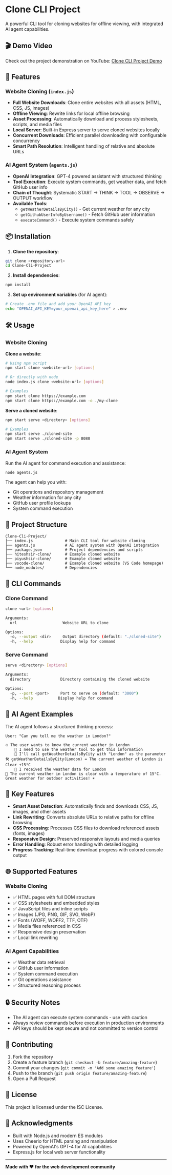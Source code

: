 # Clone CLI Project

A powerful CLI tool for cloning websites for offline viewing, with integrated AI agent capabilities.

## 🎬 Demo Video

Check out the project demonstration on YouTube: [Clone CLI Project Demo](https://youtu.be/K8UKvR-1zWc?si=IsOAK0k1dJw7U8GS)

## 🚀 Features

### Website Cloning (`index.js`)
- **Full Website Downloads**: Clone entire websites with all assets (HTML, CSS, JS, images)
- **Offline Viewing**: Rewrite links for local offline browsing
- **Asset Processing**: Automatically download and process stylesheets, scripts, and media files
- **Local Server**: Built-in Express server to serve cloned websites locally
- **Concurrent Downloads**: Efficient parallel downloading with configurable concurrency
- **Smart Path Resolution**: Intelligent handling of relative and absolute URLs

### AI Agent System (`agents.js`)
- **OpenAI Integration**: GPT-4 powered assistant with structured thinking
- **Tool Execution**: Execute system commands, get weather data, and fetch GitHub user info
- **Chain of Thought**: Systematic START → THINK → TOOL → OBSERVE → OUTPUT workflow
- **Available Tools**:
  - `getWeatherDetailsByCity()` - Get current weather for any city
  - `getGithubUserInfoByUsername()` - Fetch GitHub user information
  - `executeCommand()` - Execute system commands safely

## 📦 Installation

1. **Clone the repository**:
```bash
git clone <repository-url>
cd Clone-Cli-Project
```

2. **Install dependencies**:
```bash
npm install
```

3. **Set up environment variables** (for AI agent):
```bash
# Create .env file and add your OpenAI API key
echo "OPENAI_API_KEY=your_openai_api_key_here" > .env
```

## 🛠️ Usage

### Website Cloning

**Clone a website**:
```bash
# Using npm script
npm start clone <website-url> [options]

# Or directly with node
node index.js clone <website-url> [options]

# Examples
npm start clone https://example.com
npm start clone https://example.com -o ./my-clone
```

**Serve a cloned website**:
```bash
npm start serve <directory> [options]

# Examples
npm start serve ./cloned-site
npm start serve ./cloned-site -p 8080
```

### AI Agent System

Run the AI agent for command execution and assistance:
```bash
node agents.js
```

The agent can help you with:
- Git operations and repository management
- Weather information for any city
- GitHub user profile lookups
- System command execution

## 📁 Project Structure

```
Clone-Cli-Project/
├── index.js              # Main CLI tool for website cloning
├── agents.js             # AI agent system with OpenAI integration
├── package.json          # Project dependencies and scripts
├── hiteshsir-clone/      # Example cloned website
├── piyushsir-clone/      # Example cloned website
├── vscode-clone/         # Example cloned website (VS Code homepage)
└── node_modules/         # Dependencies
```

## 🔧 CLI Commands

### Clone Command
```bash
clone <url> [options]

Arguments:
  url                    Website URL to clone

Options:
  -o, --output <dir>     Output directory (default: "./cloned-site")
  -h, --help            Display help for command
```

### Serve Command
```bash
serve <directory> [options]

Arguments:
  directory             Directory containing the cloned website

Options:
  -p, --port <port>     Port to serve on (default: "3000")
  -h, --help           Display help for command
```

## 🤖 AI Agent Examples

The AI agent follows a structured thinking process:

```
User: "Can you tell me the weather in London?"

🔥 The user wants to know the current weather in London
    🧠 I need to use the weather tool to get this information
    🧠 I'll call getWeatherDetailsByCity with "London" as the parameter
🛠️ getWeatherDetailsByCity(London) = The current weather of London is Clear +15°C
    🧠 I received the weather data for London
🤖 The current weather in London is clear with a temperature of 15°C. Great weather for outdoor activities! ☀️
```

## 🎯 Key Features

- **Smart Asset Detection**: Automatically finds and downloads CSS, JS, images, and other assets
- **Link Rewriting**: Converts absolute URLs to relative paths for offline browsing
- **CSS Processing**: Processes CSS files to download referenced assets (fonts, images)
- **Responsive Design**: Preserved responsive layouts and media queries
- **Error Handling**: Robust error handling with detailed logging
- **Progress Tracking**: Real-time download progress with colored console output

## 🌐 Supported Features

### Website Cloning
- ✅ HTML pages with full DOM structure
- ✅ CSS stylesheets and embedded styles
- ✅ JavaScript files and inline scripts
- ✅ Images (JPG, PNG, GIF, SVG, WebP)
- ✅ Fonts (WOFF, WOFF2, TTF, OTF)
- ✅ Media files referenced in CSS
- ✅ Responsive design preservation
- ✅ Local link rewriting

### AI Agent Capabilities
- ✅ Weather data retrieval
- ✅ GitHub user information
- ✅ System command execution
- ✅ Git operations assistance
- ✅ Structured reasoning process

## 🔒 Security Notes

- The AI agent can execute system commands - use with caution
- Always review commands before execution in production environments
- API keys should be kept secure and not committed to version control

## 🤝 Contributing

1. Fork the repository
2. Create a feature branch (`git checkout -b feature/amazing-feature`)
3. Commit your changes (`git commit -m 'Add some amazing feature'`)
4. Push to the branch (`git push origin feature/amazing-feature`)
5. Open a Pull Request

## 📝 License

This project is licensed under the ISC License.

## 🙏 Acknowledgments

- Built with Node.js and modern ES modules
- Uses Cheerio for HTML parsing and manipulation
- Powered by OpenAI's GPT-4 for AI capabilities
- Express.js for local web server functionality

---

**Made with ❤️ for the web development community**

